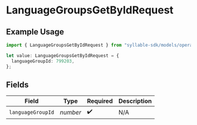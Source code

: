 # LanguageGroupsGetByIdRequest

## Example Usage

```typescript
import { LanguageGroupsGetByIdRequest } from "syllable-sdk/models/operations";

let value: LanguageGroupsGetByIdRequest = {
  languageGroupId: 799203,
};
```

## Fields

| Field              | Type               | Required           | Description        |
| ------------------ | ------------------ | ------------------ | ------------------ |
| `languageGroupId`  | *number*           | :heavy_check_mark: | N/A                |